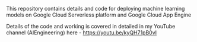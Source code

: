 This repository contains details and code for deploying machine learning models on Google Cloud Serverless platform and Google Cloud App Engine

Details of the code and working is covered in detailed in my YouTube channel (AIEngineering) here - https://youtu.be/kyQH71pB0vI 
